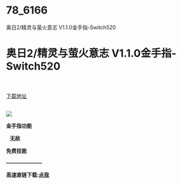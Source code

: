 # 78_6166
奥日2/精灵与萤火意志 V1.1.0金手指-Switch520
# 奥日2/精灵与萤火意志 V1.1.0金手指-Switch520
 <br/></br>
[下载地址](https://www.switch520.cc/article/6166 "下载地址")
<br/></br>

<p><img src="https://www.switch520.cc/muke_img/upload_art_editor_20200918-1_49bfab6f668affb0fc1155530bc703ba.jpg"></p>
<p></p>
<p></p>
<p><span><strong>金手指功能</strong></span></p>
<p></p>
<p><span><strong>&nbsp; &nbsp;无敌</strong></span></p>
<p><span><strong>免费技能</strong></span></p>
<p><span><strong>———————</strong></span></p>
<p><span><strong>高速直链下载:</strong></span><a href="https://www.520tuku.tk:8888/down/oA55t69WMnhy" target="_self" rel="noopener noreferrer"><span><strong>点我</strong></span></a></p>
<p></p>
